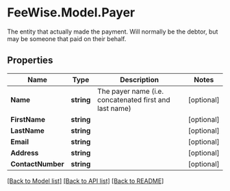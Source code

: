 # FeeWise.Model.Payer
The entity that actually made the payment.  Will normally be the debtor, but may be someone that paid on their behalf. 

## Properties

Name | Type | Description | Notes
------------ | ------------- | ------------- | -------------
**Name** | **string** | The payer name (i.e. concatenated first and last name) | [optional] 
**FirstName** | **string** |  | [optional] 
**LastName** | **string** |  | [optional] 
**Email** | **string** |  | [optional] 
**Address** | **string** |  | [optional] 
**ContactNumber** | **string** |  | [optional] 

[[Back to Model list]](../README.md#documentation-for-models) [[Back to API list]](../README.md#documentation-for-api-endpoints) [[Back to README]](../README.md)

